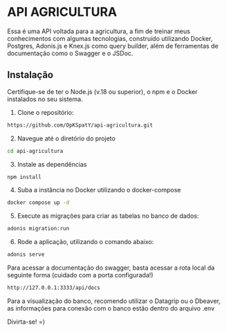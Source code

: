 # API AGRICULTURA

Essa é uma API voltada para a agricultura, a fim de treinar meus conhecimentos com algumas tecnologias, construído utilizando Docker, Postgres, Adonis.js e Knex.js como query builder, além de ferramentas de documentação como o Swagger e o JSDoc.

## Instalação

Certifique-se de ter o Node.js (v.18 ou superior), o npm e o Docker instalados no seu sistema.

1. Clone o repositório:
```bash
https://github.com/OpKSpatY/api-agricultura.git
```

2. Navegue até o diretório do projeto
```bash
cd api-agricultura
```
3. Instale as dependências
```bash
npm install
```

4. Suba a instância no Docker utilizando o docker-compose
```bash
docker compose up -d
```

5. Execute as migrações para criar as tabelas no banco de dados:
```bash
adonis migration:run
```

6. Rode a aplicação, utilizando o comando abaixo:
```bash
adonis serve
```

Para acessar a documentação do swagger, basta acessar a rota local da seguinte forma (cuidado com a porta configurada!)
```bash
http://127.0.0.1:3333/api/docs
```

Para a visualização do banco, recomendo utilizar o Datagrip ou o Dbeaver, as informações para conexão com o banco estão dentro do arquivo .env

Divirta-se! =)

